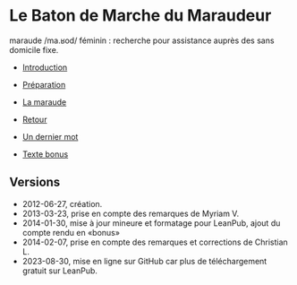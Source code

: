 # Le Baton de Marche du Maraudeur

maraude /ma.ʁod/ féminin : recherche pour assistance auprès des sans domicile fixe.

* [Introduction](./intro.html)
* [Préparation](./preparation.html)
* [La maraude](./maraude.html)
* [Retour](./retour.html)
* [Un dernier mot](./derniermot.html)


* [Texte bonus](./bonus.html)

## Versions

* 2012-06-27, création.  
* 2013-03-23, prise en compte des remarques de Myriam V.  
* 2014-01-30, mise à jour mineure et formatage pour LeanPub, ajout du compte rendu en «bonus»  
* 2014-02-07, prise en compte des remarques et corrections de Christian L.
* 2023-08-30, mise en ligne sur GitHub car plus de téléchargement gratuit sur LeanPub.